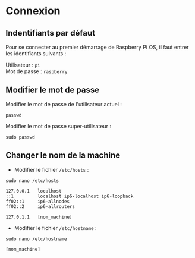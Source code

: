 # Connexion

## Indentifiants par défaut

Pour se connecter au premier démarrage de Raspberry Pi OS, il faut entrer les identifiants suivants :

Utilisateur : `pi`  
Mot de passe : `raspberry`

## Modifier le mot de passe

Modifier le mot de passe de l'utilisateur actuel :

```shell
passwd
```

Modifier le mot de passe super-utilisateur :

```shell
sudo passwd
```

## Changer le nom de la machine

* Modifier le fichier `/etc/hosts` :

```shell
sudo nano /etc/hosts
```

```shell
127.0.0.1	localhost
::1		    localhost ip6-localhost ip6-loopback
ff02::1		ip6-allnodes
ff02::2		ip6-allrouters

127.0.1.1	[nom_machine]
```

* Modifier le fichier `/etc/hostname` :

```shell
sudo nano /etc/hostname
```

```shell
[nom_machine]
```
